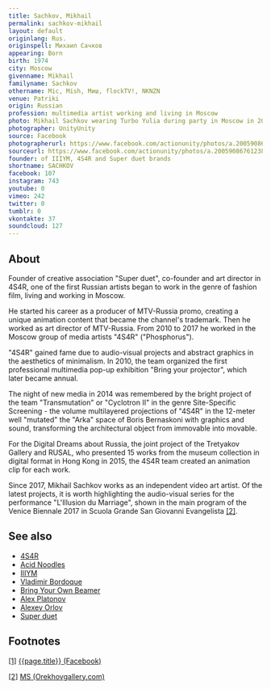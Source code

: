 ```yaml
---
title: Sachkov, Mikhail
permalink: sachkov-mikhail
layout: default
originlang: Rus.
originspell: Михаил Сачков
appearing: Born
birth: 1974
city: Moscow
givenname: Mikhail
familyname: Sachkov
othername: Mic, Mish, Миш, flockTV!, NKNZN
venue: Patriki
origin: Russian
profession: multimedia artist working and living in Moscow
photo: Mikhail Sachkov wearing Turbo Yulia during party in Moscow in 2017
photographer: UnityUnity
source: Facebook
photographerurl: https://www.facebook.com/actionunity/photos/a.2005908676123891/2005910156123743/?type=3&theater
sourceurl: https://www.facebook.com/actionunity/photos/a.2005908676123891/2005910156123743/?type=3&theater
founder: of IIIYM, 4S4R and Super duet brands
shortname: SACHKOV
facebook: 107
instagram: 743
youtube: 0
vimeo: 242
twitter: 0
tumblr: 0
vkontakte: 37
soundcloud: 127
---
```

## About

Founder of creative association "Super duet", co-founder and art director in 4S4R, one of the first Russian artists began to work in the genre of fashion film, living and working in Moscow.

He started his career as a producer of MTV-Russia promo, creating a unique animation content that became the channel's trademark. Then he worked as art director of MTV-Russia. From 2010 to 2017 he worked in the Moscow group of media artists "4S4R" ("Phosphorus").

"4S4R" gained fame due to audio-visual projects and abstract graphics in the aesthetics of minimalism. In 2010, the team organized the first professional multimedia pop-up exhibition "Bring your projector", which later became annual.

The night of new media in 2014 was remembered by the bright project of the team "Transmutation" or "Cyclotron II" in the genre Site-Specific Screening - the volume multilayered projections of "4S4R" in the 12-meter well "mutated" the "Arka" space of Boris Bernaskoni with graphics and sound, transforming the architectural object from immovable into movable.

For the Digital Dreams about Russia, the joint project of the Tretyakov Gallery and RUSAL, who presented 15 works from the museum collection in digital format in Hong Kong in 2015, the 4S4R team created an animation clip for each work.

Since 2017, Mikhail Sachkov works as an independent video art artist. Of the latest projects, it is worth highlighting the audio-visual series for the performance "L'Illusion du Marriage", shown in the main program of the Venice Biennale 2017 in Scuola Grande San Giovanni Evangelista <span id="a2">[\[2\]](#f2)</span>.

## See also

+ [4S4R](index)
+ [Acid Noodles](index)
+ [IIIYM](index)
+ [Vladimir Bordoque](bordoque-vladimir)
+ [Bring Your Own Beamer](index)
+ [Alex Platonov](index)
+ [Alexey Orlov](index)
+ [Super duet](super-duet)

## Footnotes

[[1]](#a1) <span id="f1"></span> [{{page.title}} (Facebook)](index)

[[2]](#a2) <span id="f2"></span> [MS (Orekhovgallery.com)](http://orekhovgallery.com/artist/4/)
